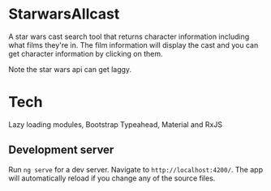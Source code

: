 # StarwarsAllcast

A star wars cast search tool that returns character information including what films they're in. The film information will display the cast and you can get character information by clicking on them. 

Note the star wars api can get laggy. 

# Tech

Lazy loading modules, Bootstrap Typeahead, Material and RxJS

## Development server

Run `ng serve` for a dev server. Navigate to `http://localhost:4200/`. The app will automatically reload if you change any of the source files.

